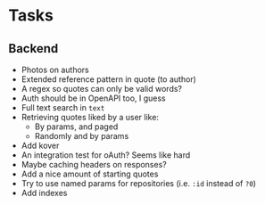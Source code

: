# Tasks
## Backend
* Photos on authors
* Extended reference pattern in quote (to author)
* A regex so quotes can only be valid words?
* Auth should be in OpenAPI too, I guess
* Full text search in `text`
* Retrieving quotes liked by a user like:
  * By params, and paged
  * Randomly and by params
* Add kover
* An integration test for oAuth? Seems like hard
* Maybe caching headers on responses?
* Add a nice amount of starting quotes
* Try to use named params for repositories (i.e. `:id` instead of `?0`)
* Add indexes
